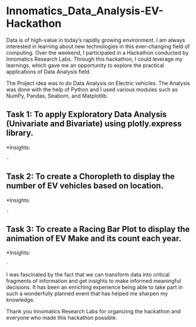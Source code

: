 # Innomatics_Data_Analysis-EV-Hackathon

Data is of high-value in today’s rapidly growing environment. I am always interested in learning about new technologies in this ever-changing field of computing.
Over the weekend, I participated in a Hackathon conducted by Innomatics Research Labs. 
Through this hackathon, I could leverage my learnings, which gave me an opportunity to explore the practical applications of Data Analysis field. 

The Project idea was to do Data Analysis on Electric vehicles. The Analysis was done with the help of Python and I used various modules such as NumPy, Pandas, Seaborn, and Matplotlib. 


## Task 1: To apply Exploratory Data Analysis (Univariate and Bivariate) using plotly.express library.
  
  *Insights: 
    
    - 
    
## Task 2: To create a Choropleth to display the number of EV vehicles based on location.
  
  *Insights: 
  
    - 
    
## Task 3: To create a Racing Bar Plot to display the animation of EV Make and its count each year.

  *Insights: 
  
    - 
    
I was fascinated by the fact that we can transform data into critical fragments of information and get insights to make informed meaningful decisions. 
It has been an enriching experience being able to take part in such a wonderfully planned event that has helped me sharpen my knowledge.

Thank you Innomatics Research Labs for organizing the hackathon and everyone who made this hackathon possible.
